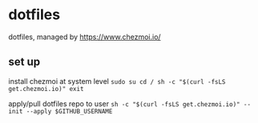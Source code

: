 # dotfiles

dotfiles, managed by https://www.chezmoi.io/

## set up

install chezmoi at system level
`sudo su
cd /
sh -c "$(curl -fsLS get.chezmoi.io)"
exit`

apply/pull dotfiles repo to user
`sh -c "$(curl -fsLS get.chezmoi.io)" -- init --apply $GITHUB_USERNAME`


